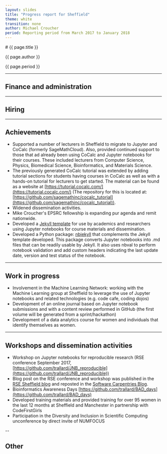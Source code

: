 ```yaml
---
layout: slides
title: "Progress report for Sheffield"
theme: white
transition: none
author: Michael Croucher 
period: Reporting period from March 2017 to January 2018
---
```


<section data-markdown data-separator="^---\n" data-separator-vertical="^--\n">
# {{ page.title }}

{{ page.author }}


{{ page.period }}

---

## Finance and administration



---
## Hiring


---
## Achievements

- Supported a number of lecturers in Sheffield to migrate to Jupyter and CoCalc
(formerly SageMathCloud). Also, provided continued support to those that ad already been using CoCalc and
Jupyter notebooks for their courses.
These included lecturers from Computer Science, Physics, Biomedical
Science, Bioinformatics, and Materials Science.
- The previously generated CoCalc tutorial was extended by adding tutorial
sections for students having courses in CoCalc as well as with a hands-on
tutorial for lecturers to get started. The material can be found as a website at [https://tutorial.cocalc.com/](https://tutorial.cocalc.com/) (The repository for this is located at:[https://github.com/sagemathinc/cocalc_tutorial](https://github.com/sagemathinc/cocalc_tutorial)).
- Widened dissemination activities.
- Mike Croucher's EPSRC fellowship is expanding pur agenda and remit nationwide.
- Developed a [Jekyll template](https://github.com/trallard/Modules-template)
for use by academics and researchers using Jupyter notebooks for course materials and dissemination.
- Developed a Python package:  [nbjekyll](https://github.com/trallard/nbjekyll) that complements the Jekyll template developed.
This package converts Jupyter notebooks into .md files that can be readily usable by Jekyll. It also uses nbval to perform notebook validation and add custom headers indicating the last update date, version and test status of the notebook.

---

## Work in progress

- Involvement in the Machine Learning Network: working with the Machine Learning group at Sheffield to leverage the use of Jupyter notebooks and related technologies (e.g. code cafe, coding dojos)
- Development of an online journal based on Jupyter notebook submissions and with a content review performed in GitHub (the first volume will be generated from a sprint/hackathon)
- Development of a data analytics course for women and individuals that identify themselves as women.

---
## Workshops and dissemination activities

- Workshop on Jupyter notebooks for reproducible research (RSE conference September 2017, [https://github.com/trallard/JNB_reproducible](https://github.com/trallard/JNB_reproducible))
- Blog post on the RSE conference and workshop was published in the [RSE Sheffield blog](www.rse.shef.ac.uk/blog) and reposted in the [Software Carpentries Blog](https://software-carpentry.org/blog/2018/01/rse-conf-repost.html).
- Bioinformatics Awareness Days [https://github.com/trallard/BAD_days](https://github.com/trallard/BAD_days)
- Developed training materials and provided training for over 95 women in the last 12 months at Sheffield and Manchester in partnership with CodeFirstGirls
- Participation in the Diversity and Inclusion in Scientific Computing unconference by direct invite of NUMFOCUS


--
## Other



</section>
